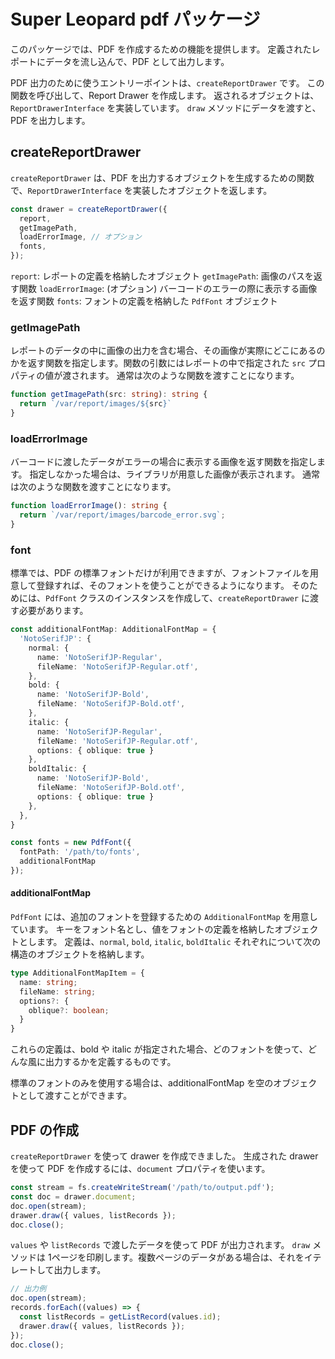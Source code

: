 Super Leopard pdf パッケージ
=========================

このパッケージでは、PDF を作成するための機能を提供します。
定義されたレポートにデータを流し込んで、PDF として出力します。

PDF 出力のために使うエントリーポイントは、`createReportDrawer` です。
この関数を呼び出して、Report Drawer を作成します。
返されるオブジェクトは、`ReportDrawerInterface` を実装しています。
`draw` メソッドにデータを渡すと、PDF を出力します。

createReportDrawer
-------------------

`createReportDrawer` は、PDF を出力するオブジェクトを生成するための関数で、`ReportDrawerInterface` を実装したオブジェクトを返します。

```ts
const drawer = createReportDrawer({
  report,
  getImagePath,
  loadErrorImage, // オプション
  fonts,
});
```

`report`: レポートの定義を格納したオブジェクト
`getImagePath`: 画像のパスを返す関数
`loadErrorImage`: (オプション) バーコードのエラーの際に表示する画像を返す関数
`fonts`: フォントの定義を格納した `PdfFont` オブジェクト

### getImagePath

レポートのデータの中に画像の出力を含む場合、その画像が実際にどこにあるのかを返す関数を指定します。関数の引数にはレポートの中で指定された `src` プロパティの値が渡されます。
通常は次のような関数を渡すことになります。

```ts
function getImagePath(src: string): string {
  return `/var/report/images/${src}`
}
```

### loadErrorImage

バーコードに渡したデータがエラーの場合に表示する画像を返す関数を指定します。
指定しなかった場合は、ライブラリが用意した画像が表示されます。
通常は次のような関数を渡すことになります。

```ts
function loadErrorImage(): string {
  return `/var/report/images/barcode_error.svg`;
}
```

### font

標準では、PDF の標準フォントだけが利用できますが、フォントファイルを用意して登録すれば、そのフォントを使うことができるようになります。
そのためには、`PdfFont` クラスのインスタンスを作成して、`createReportDrawer` に渡す必要があります。

```ts
const additionalFontMap: AdditionalFontMap = {
  'NotoSerifJP': {
    normal: {
      name: 'NotoSerifJP-Regular',
      fileName: 'NotoSerifJP-Regular.otf',
    },
    bold: {
      name: 'NotoSerifJP-Bold',
      fileName: 'NotoSerifJP-Bold.otf',
    },
    italic: {
      name: 'NotoSerifJP-Regular',
      fileName: 'NotoSerifJP-Regular.otf',
      options: { oblique: true }
    },
    boldItalic: {
      name: 'NotoSerifJP-Bold',
      fileName: 'NotoSerifJP-Bold.otf',
      options: { oblique: true }
    },
  },
}

const fonts = new PdfFont({
  fontPath: '/path/to/fonts',
  additionalFontMap 
});
```

#### additionalFontMap

`PdfFont` には、追加のフォントを登録するための `AdditionalFontMap` を用意しています。
キーをフォント名とし、値をフォントの定義を格納したオブジェクトとします。
定義は、`normal`, `bold`, `italic`, `boldItalic` それぞれについて次の構造のオブジェクトを格納します。

```ts
type AdditionalFontMapItem = {
  name: string;
  fileName: string;
  options?: {
    oblique?: boolean;
  }
}
```

これらの定義は、bold や italic が指定された場合、どのフォントを使って、どんな風に出力するかを定義するものです。

標準のフォントのみを使用する場合は、additionalFontMap を空のオブジェクトとして渡すことができます。

PDF の作成
------------

`createReportDrawer` を使って drawer を作成できました。
生成された drawer を使って PDF を作成するには、`document` プロパティを使います。

```ts
const stream = fs.createWriteStream('/path/to/output.pdf');
const doc = drawer.document;
doc.open(stream);
drawer.draw({ values, listRecords });
doc.close();
```

`values` や `listRecords` で渡したデータを使って PDF が出力されます。
`draw` メソッドは 1ページを印刷します。複数ページのデータがある場合は、それをイテレートして出力します。

```ts
// 出力例
doc.open(stream);
records.forEach((values) => {
  const listRecords = getListRecord(values.id);
  drawer.draw({ values, listRecords });
});
doc.close();
```
